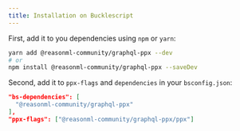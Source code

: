 ```yaml
---
title: Installation on Bucklescript
---
```


First, add it to you dependencies using `npm` or `yarn`:

```sh
yarn add @reasonml-community/graphql-ppx --dev
# or
npm install @reasonml-community/graphql-ppx --saveDev
```

Second, add it to `ppx-flags` and `dependencies` in your `bsconfig.json`:

```json
"bs-dependencies": [
  "@reasonml-community/graphql-ppx"
],
"ppx-flags": ["@reasonml-community/graphql-ppx/ppx"]
```
